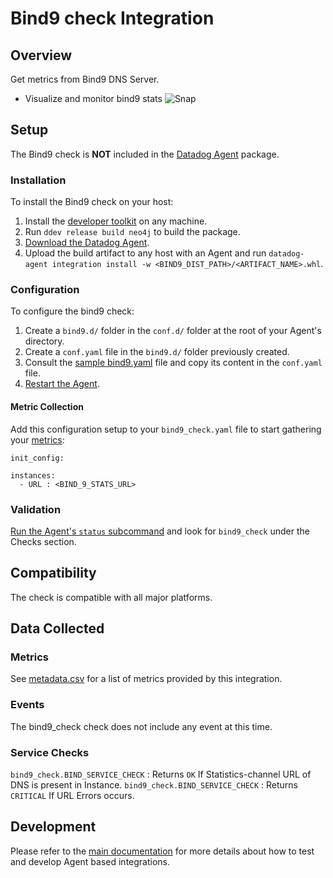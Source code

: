 
# Bind9 check Integration

## Overview

Get metrics from Bind9 DNS Server.

* Visualize and monitor bind9 stats
![Snap](https://raw.githubusercontent.com/DataDog/integrations-extras/master/bind9/images/snapshot.png)

## Setup

The Bind9 check is **NOT** included in the [Datadog Agent](https://app.datadoghq.com/account/settings#agent) package.

### Installation

To install the Bind9 check on your host:

1. Install the [developer toolkit](https://docs.datadoghq.com/developers/integrations/new_check_howto/#developer-toolkit) on any machine.
2. Run `ddev release build neo4j` to build the package.
3. [Download the Datadog Agent](https://app.datadoghq.com/account/settings#agent).
4. Upload the build artifact to any host with an Agent and run `datadog-agent integration install -w <BIND9_DIST_PATH>/<ARTIFACT_NAME>.whl`.

### Configuration

To configure the bind9 check:

1. Create a `bind9.d/` folder in the `conf.d/` folder at the root of your Agent's directory.
2. Create a `conf.yaml` file in the `bind9.d/` folder previously created.
3. Consult the [sample bind9.yaml][2] file and copy its content in the `conf.yaml` file.
4. [Restart the Agent][3].

#### Metric Collection

Add this configuration setup to your `bind9_check.yaml` file to start gathering your [metrics][2]:

```
init_config:

instances:
  - URL : <BIND_9_STATS_URL>
```

### Validation

[Run the Agent's `status` subcommand][4] and look for `bind9_check` under the Checks section.

## Compatibility

The check is compatible with all major platforms.

## Data Collected

### Metrics

See [metadata.csv][5] for a list of metrics provided by this integration.

### Events

The bind9_check check does not include any event at this time.

### Service Checks

`bind9_check.BIND_SERVICE_CHECK` : Returns `OK` If Statistics-channel URL of DNS is present in Instance.
`bind9_check.BIND_SERVICE_CHECK` : Returns `CRITICAL` If URL Errors occurs.

## Development

Please refer to the [main documentation][6] for more details about how to test and develop Agent based integrations.

[1]: https://raw.githubusercontent.com/DataDog/cookiecutter-datadog-check/master/%7B%7Bcookiecutter.check_name%7D%7D/images/snapshot.png
[2]: #metrics
[3]: https://docs.datadoghq.com/agent/faq/agent-commands/#start-stop-restart-the-agent
[4]: https://docs.datadoghq.com/agent/faq/agent-commands/#agent-status-and-information
[5]: https://github.com/DataDog/cookiecutter-datadog-check/blob/master/%7B%7Bcookiecutter.check_name%7D%7D/metadata.csv
[6]: https://docs.datadoghq.com/developers/
